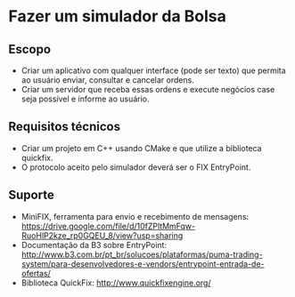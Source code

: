 # Fazer um simulador da Bolsa

## Escopo

 - Criar um aplicativo com qualquer interface (pode ser texto) que permita ao usuário enviar, consultar e cancelar ordens.
 - Criar um servidor que receba essas ordens e execute negócios case seja possível e informe ao usuário.

## Requisitos técnicos

 - Criar um projeto em C++ usando CMake e que utilize a biblioteca quickfix.
 - O protocolo aceito pelo simulador deverá ser o FIX EntryPoint.

## Suporte

 - MiniFIX, ferramenta para envio e recebimento de mensagens: https://drive.google.com/file/d/10fZPltMmFqw-RuoHlP2kze_rp0GQEU_8/view?usp=sharing
 - Documentação da B3 sobre EntryPoint: http://www.b3.com.br/pt_br/solucoes/plataformas/puma-trading-system/para-desenvolvedores-e-vendors/entrypoint-entrada-de-ofertas/
 - Biblioteca QuickFix: http://www.quickfixengine.org/

